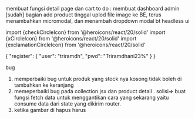 membuat fungsi detail page dan cart
to do :
membuat dashboard admin [sudah]
bagian add product tinggal uplod file image ke BE, terus menambahkan micromodal, dan menambah dropdown modal bt headless ui

import {checkCircleIcon} from '@heroicons/react/20/solid'
import {xCircleIcon} from '@heroicons/react/20/solid'
import {exclamationCircleIcon} from '@heroicons/react/20/solid'

{
"register": {
"user": "triramdh",
"pwd": "Triramdhani23%"
}
}

bug

1. memperbaiki bug untuk produk yang stock nya kosong tidak boleh di tambahkan ke keranjang
2. memeperbaiki bug pada collection.jsx dan product detail . solisi=> buat fungsi fetch data untuk menggantikan cara yang sekarang yaitu consume data dari state yang dikirim router.
3. ketika gambar di hapus harus
